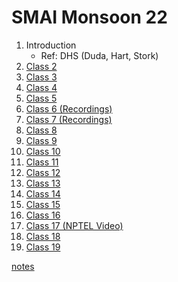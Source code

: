 # SMAI Monsoon 22

1. Introduction
    - Ref: DHS (Duda, Hart, Stork)
2. [Class 2](Class-2/01-08.pdf)
3. [Class 3](Class-3/04-08.pdf)
4. [Class 4](Class-4/08-08.pdf)
5. [Class 5 ](Class-5/11-08.pdf)
6. [Class 6 (Recordings)](Class-6/18-08.pdf)
7. [Class 7 (Recordings)](Class-7/22-08.pdf)
8. [Class 8](Class-8/29-08.pdf)
9. [Class 9](Class-9/01-09.pdf)
10. [Class 10](Class-10/05-09.pdf)
11. [Class 11](Class-11/08-09.pdf)
12. [Class 12](Class-12/12-09.pdf)
13. [Class 13](Class-13/26-09.pdf)
13. [Class 14](Class-14/29-09.pdf)
13. [Class 15](Class-15/06-10.pdf)
13. [Class 16](Class-16/10-10.pdf)
13. [Class 17 (NPTEL Video)](Class-17/13-10.pdf)
13. [Class 18](Class-18/20-10.pdf)
13. [Class 19](Class-19/24-10.pdf)

[notes](notes.md)
